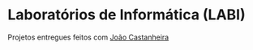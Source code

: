# Laboratórios de Informática (LABI)
Projetos entregues feitos com [João Castanheira](https://github.com/CastanheiraOnCode/)
